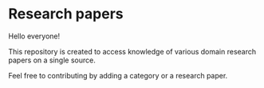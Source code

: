 # Research papers 

Hello everyone!

This repository is created to access knowledge of various domain research papers on a single source.

Feel free to contributing by adding a category or a research paper.
